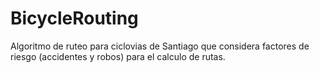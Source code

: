 # BicycleRouting
Algoritmo de ruteo para ciclovias de Santiago que considera factores de riesgo (accidentes y robos) para el calculo de rutas.
